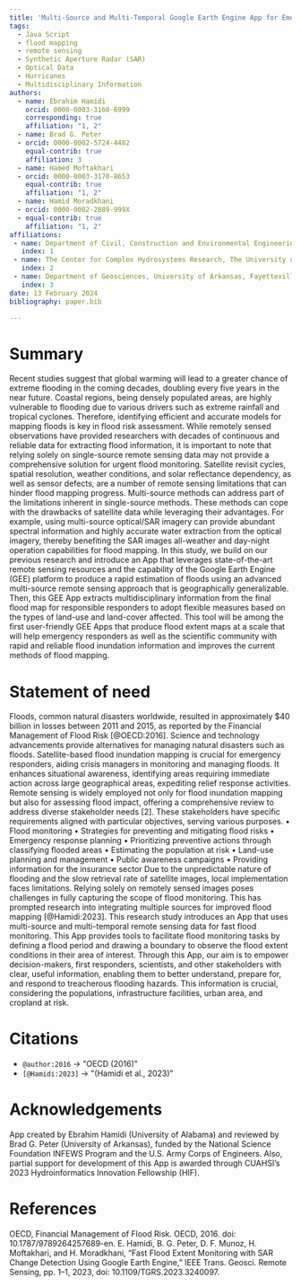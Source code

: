 ```yaml
---
title: 'Multi-Source and Multi-Temporal Google Earth Engine App for Emergency Flood Mapping'
tags:
  - Java Script
  - flood mapping
  - remote sensing
  - Synthetic Aperture Radar (SAR)
  - Optical Data
  - Hurricanes
  - Multidisciplinary Information
authors:
  - name: Ebrahim Hamidi
    orcid: 0000-0003-3160-6999 
    corresponding: true
    affiliation: "1, 2"
  - name: Brad G. Peter
  - orcid: 0000-0002-5724-4482
    equal-contrib: true
    affiliation: 3
  - name: Hamed Moftakhari
  - orcid: 0000-0003-3170-8653
    equal-contrib: true
    affiliation: "1, 2"
  - name: Hamid Moradkhani
  - orcid: 0000-0002-2889-999X
  - equal-contrib: true
    affiliation: "1, 2"
affiliations:
 - name: Department of Civil, Construction and Environmental Engineering, The University of Alabama, Tuscaloosa, AL, USA
   index: 1
 - name: The Center for Complex Hydrosystems Research, The University of Alabama, Tuscaloosa, AL, USA
   index: 2
 - name: Department of Geosciences, University of Arkansas, Fayetteville, AR, USA
   index: 3
date: 13 February 2024
bibliography: paper.bib

---
```


# Summary

Recent studies suggest that global warming will lead to a greater chance of 
extreme flooding in the coming decades, doubling every five years in the near future. 
Coastal regions, being densely populated areas, are highly vulnerable to flooding due 
to various drivers such as extreme rainfall and tropical cyclones. Therefore, identifying 
efficient and accurate models for mapping floods is key in flood risk assessment. While 
remotely sensed observations have provided researchers with decades of continuous and 
reliable data for extracting flood information, it is important to note that relying solely 
on single-source remote sensing data may not provide a comprehensive solution for urgent 
flood monitoring. Satellite revisit cycles, spatial resolution, weather conditions, and 
solar reflectance dependency, as well as sensor defects, are a number of remote sensing 
limitations that can hinder flood mapping progress.
Multi-source methods can address part of the limitations inherent in single-source methods. 
These methods can cope with the drawbacks of satellite data while leveraging their advantages. 
For example, using multi-source optical/SAR imagery can provide abundant spectral information 
and highly accurate water extraction from the optical imagery, thereby benefiting the SAR images 
all-weather and day-night operation capabilities for flood mapping. In this study, we build on our 
previous research and introduce an App that leverages state-of-the-art remote sensing resources 
and the capability of the Google Earth Engine (GEE) platform to produce a rapid estimation of 
floods using an advanced multi-source remote sensing approach that is geographically generalizable. 
Then, this GEE App extracts multidisciplinary information from the final flood map for responsible 
responders to adopt flexible measures based on the types of land-use and land-cover affected.
This tool will be among the first user-friendly GEE Apps that produce flood extent maps at a scale 
that will help emergency responders as well as the scientific community with rapid and reliable flood 
inundation information and improves the current methods of flood mapping.

# Statement of need

Floods, common natural disasters worldwide, resulted in approximately $40 billion in losses between 2011 
and 2015, as reported by the Financial Management of Flood Risk [@OECD:2016].
Science and technology advancements provide alternatives for managing natural disasters such as floods. 
Satellite-based flood inundation mapping is crucial for emergency responders, aiding crisis managers in 
monitoring and managing floods. It enhances situational awareness, identifying areas requiring immediate 
action across large geographical areas, expediting relief response activities.
Remote sensing is widely employed not only for flood inundation mapping but also for assessing flood impact, 
offering a comprehensive review to address diverse stakeholder needs [2]. These stakeholders have specific 
requirements aligned with particular objectives, serving various purposes.
• Flood monitoring
• Strategies for preventing and mitigating flood risks
• Emergency response planning
• Prioritizing preventive actions through classifying flooded areas
• Estimating the population at risk
• Land-use planning and management
• Public awareness campaigns
• Providing information for the insurance sector
Due to the unpredictable nature of flooding and the slow retrieval rate of satellite images, local implementation 
faces limitations. Relying solely on remotely sensed images poses challenges in fully capturing the scope of flood 
monitoring. This has prompted research into integrating multiple sources for improved flood mapping [@Hamidi:2023].
This research study introduces an App that uses multi-source and multi-temporal remote sensing data for fast flood 
monitoring. This App provides tools to facilitate flood monitoring tasks by defining a flood period and drawing a 
boundary to observe the flood extent conditions in their area of interest. Through this App, our aim is to empower 
decision-makers, first responders, scientists, and other stakeholders with clear, useful information, enabling them 
to better understand, prepare for, and respond to treacherous flooding hazards. This information is crucial, 
considering the populations, infrastructure facilities, urban area, and cropland at risk.

# Citations

- `@author:2016`  ->  "OECD (2016)"
- `[@Hamidi:2023]` -> "(Hamidi et al., 2023)"

# Acknowledgements

App created by Ebrahim Hamidi (University of Alabama) and reviewed by Brad G. Peter (University of Arkansas), 
funded by the National Science Foundation INFEWS Program and the U.S. Army Corps of Engineers. Also, partial 
support for development of this App is awarded through CUAHSI’s 2023 Hydroinformatics Innovation Fellowship (HIF).

# References
OECD, Financial Management of Flood Risk. OECD, 2016. doi: 10.1787/9789264257689-en.
E. Hamidi, B. G. Peter, D. F. Munoz, H. Moftakhari, and H. Moradkhani, “Fast Flood Extent Monitoring with SAR Change Detection Using Google Earth Engine,” IEEE Trans. Geosci. Remote Sensing, pp. 1–1, 2023, doi: 10.1109/TGRS.2023.3240097.
